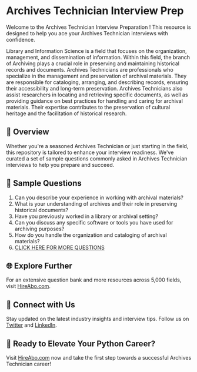 # Archives Technician Interview Prep

Welcome to the Archives Technician Interview Preparation ! This resource is designed to help you ace your Archives Technician interviews with confidence.

Library and Information Science is a field that focuses on the organization, management, and dissemination of information. Within this field, the branch of Archiving plays a crucial role in preserving and maintaining historical records and documents. Archives Technicians are professionals who specialize in the management and preservation of archival materials. They are responsible for cataloging, arranging, and describing records, ensuring their accessibility and long-term preservation. Archives Technicians also assist researchers in locating and retrieving specific documents, as well as providing guidance on best practices for handling and caring for archival materials. Their expertise contributes to the preservation of cultural heritage and the facilitation of historical research.

## 🚀 Overview

Whether you're a seasoned Archives Technician or just starting in the field, this repository is tailored to enhance your interview readiness. We've curated a set of sample questions commonly asked in Archives Technician interviews to help you prepare and succeed.

## 📝 Sample Questions

1. Can you describe your experience in working with archival materials?
2. What is your understanding of archives and their role in preserving historical documents?
3. Have you previously worked in a library or archival setting?
4. Can you discuss any specific software or tools you have used for archiving purposes?
5. How do you handle the organization and cataloging of archival materials?
6. [CLICK HERE FOR MORE QUESTIONS](https://hireabo.com/job/18_2_16/Archives%20Technician)

## 🌐 Explore Further

For an extensive question bank and more resources across 5,000 fields, visit [HireAbo.com](https://www.hireabo.com).

## 📱 Connect with Us

Stay updated on the latest industry insights and interview tips. Follow us on [Twitter](https://twitter.com/hireabo) and [LinkedIn](https://www.linkedin.com/in/hire-abo-3609972a8/).

## 🚀 Ready to Elevate Your Python Career?

Visit [HireAbo.com](https://www.hireabo.com) now and take the first step towards a successful Archives Technician career!